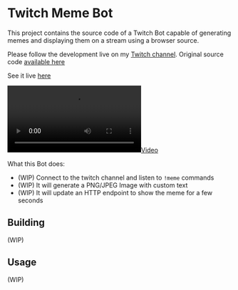# Twitch Meme Bot

This project contains the source code of a Twitch Bot capable of generating
memes and displaying them on a stream using a browser source.

Please follow the development live on my 
[Twitch channel](https://twitch.tv/koalalorenzo). Original source code 
[available here](https://gitlab.com/koalalorenzo/twitch-meme-generator)

See it live [here](https://clips.twitch.tv/VibrantHotZucchiniAsianGlow-iTtCXFtzvn8cBljd)

[![Video](https://production.assets.clips.twitchcdn.net/AT-cm%7C1113852390.mp4?sig=16b251bdbac054fe8f0674dc32a080eb363242e1&token=%7B%22authorization%22%3A%7B%22forbidden%22%3Afalse%2C%22reason%22%3A%22%22%7D%2C%22clip_uri%22%3A%22%22%2C%22device_id%22%3A%22cUjF5HLfjs2DQhdDOTcH3xrmWIwmieQm%22%2C%22expires%22%3A1617212821%2C%22user_id%22%3A%2280072417%22%2C%22version%22%3A2%7D)](https://clips.twitch.tv/VibrantHotZucchiniAsianGlow-iTtCXFtzvn8cBljd)

What this Bot does:

* (WIP) Connect to the twitch channel and listen to `!meme` commands
* (WIP) It will generate a PNG/JPEG Image with custom text
* (WIP) It will update an HTTP endpoint to show the meme for a few seconds

## Building
(WIP)

## Usage

(WIP)